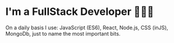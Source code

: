# I'm a FullStack Developer 👨🏻‍💻

On a daily basis I use: JavaScript (ES6), React, Node.js, CSS (inJS), MongoDb, just to name the most important bits.

